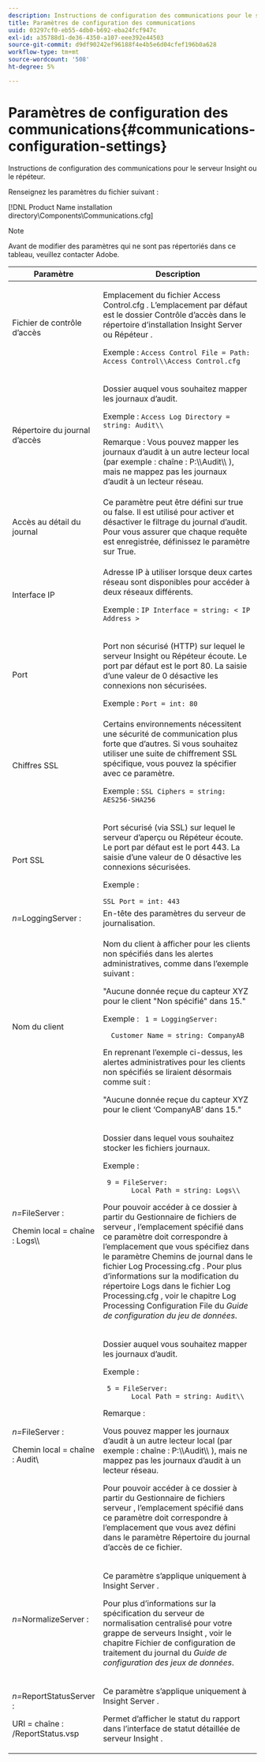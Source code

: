 ```yaml
---
description: Instructions de configuration des communications pour le serveur Insight ou le répéteur.
title: Paramètres de configuration des communications
uuid: 03297cf0-eb55-4db0-b692-eba24fcf947c
exl-id: a35788d1-de36-4350-a107-eee392e44503
source-git-commit: d9df90242ef96188f4e4b5e6d04cfef196b0a628
workflow-type: tm+mt
source-wordcount: '508'
ht-degree: 5%

---
```


# Paramètres de configuration des communications{#communications-configuration-settings}

Instructions de configuration des communications pour le serveur Insight ou le répéteur.

Renseignez les paramètres du fichier suivant :

[!DNL Product Name installation directory\Components\Communications.cfg]

>[!NOTE]
>
>Avant de modifier des paramètres qui ne sont pas répertoriés dans ce tableau, veuillez contacter Adobe.

<table id="table_C87F1150E53548F484A8C0CFE91F1079"> 
 <thead> 
  <tr> 
   <th colname="col1" class="entry"> Paramètre </th> 
   <th colname="col2" class="entry"> Description </th> 
  </tr> 
 </thead>
 <tbody> 
  <tr> 
   <td colname="col1"> Fichier de contrôle d’accès </td> 
   <td colname="col2"> <p>Emplacement du fichier <span class="filepath"> Access Control.cfg </span>. L’emplacement par défaut est le dossier <span class="filepath"> Contrôle d’accès </span> dans le répertoire d’installation <span class="keyword"> Insight Server </span> ou <span class="wintitle"> Répéteur </span>. </p> <p>Exemple : <code>Access Control File = Path: Access Control\\Access Control.cfg</code> </p> </td> 
  </tr> 
  <tr> 
   <td colname="col1"> Répertoire du journal d’accès </td> 
   <td colname="col2"> <p>Dossier auquel vous souhaitez mapper les journaux d’audit. </p> <p>Exemple : <code>Access Log Directory = string: Audit\\</code> </p> <p> <p>Remarque :  Vous pouvez mapper les journaux d’audit à un autre lecteur local (par exemple : <span class="filepath"> chaîne : P:\\Audit\\ </span>), mais ne mappez pas les journaux d’audit à un lecteur réseau. </p> </p> </td> 
  </tr> 
  <tr> 
   <td colname="col1"> Accès au détail du journal </td> 
   <td colname="col2"> Ce paramètre peut être défini sur true ou false. Il est utilisé pour activer et désactiver le filtrage du journal d’audit. Pour vous assurer que chaque requête est enregistrée, définissez le paramètre sur True. </td> 
  </tr> 
  <tr> 
   <td colname="col1"> Interface IP </td> 
   <td colname="col2"> <p>Adresse IP à utiliser lorsque deux cartes réseau sont disponibles pour accéder à deux réseaux différents. </p> <p>Exemple : <code>IP Interface = string: &lt; IP Address &gt;</code> </p> </td> 
  </tr> 
  <tr> 
   <td colname="col1"> Port </td> 
   <td colname="col2"> <p>Port non sécurisé (HTTP) sur lequel le serveur Insight <span class="keyword"> </span> ou <span class="wintitle"> Répéteur </span> écoute. Le port par défaut est le port 80. La saisie d’une valeur de 0 désactive les connexions non sécurisées. </p> <p>Exemple : <code>Port = int: 80</code> </p> </td> 
  </tr> 
  <tr> 
   <td colname="col1"> Chiffres SSL </td> 
   <td colname="col2"> Certains environnements nécessitent une sécurité de communication plus forte que d’autres. Si vous souhaitez utiliser une suite de chiffrement SSL spécifique, vous pouvez la spécifier avec ce paramètre. <p>Exemple : <code>SSL Ciphers = string: AES256-SHA256</code> </p> </td> 
  </tr> 
  <tr> 
   <td colname="col1"> Port SSL </td> 
   <td colname="col2"> <p>Port sécurisé (via SSL) sur lequel le serveur d’aperçu <span class="keyword"> </span> ou <span class="wintitle"> Répéteur </span> écoute. Le port par défaut est le port 443. La saisie d’une valeur de 0 désactive les connexions sécurisées. </p> <p>Exemple : <span class="filepath"></span> </p> <code>SSL Port = int: 443</code> </td> 
  </tr> 
  <tr> 
   <td colname="col1"> <i>n=</i>LoggingServer : </td> 
   <td colname="col2"> En-tête des paramètres du serveur de journalisation. </td> 
  </tr> 
  <tr> 
   <td colname="col1"> Nom du client </td> 
   <td colname="col2"> <p>Nom du client à afficher pour les clients non spécifiés dans les alertes administratives, comme dans l’exemple suivant : </p> <p>"Aucune donnée reçue du capteur XYZ pour le client "Non spécifié" dans 15." </p> <p>Exemple : <code> 1&nbsp;=&nbsp;LoggingServer:&nbsp; 
      &nbsp;&nbsp;Customer&nbsp;Name&nbsp;=&nbsp;string:&nbsp;CompanyAB </code> </p> <p>En reprenant l’exemple ci-dessus, les alertes administratives pour les clients non spécifiés se liraient désormais comme suit : </p> <p>"Aucune donnée reçue du capteur XYZ pour le client ‘CompanyAB’ dans 15." </p> </td> 
  </tr> 
  <tr> 
   <td colname="col1"> <p> <i>n=</i>FileServer : </p> <p> Chemin local = chaîne : Logs\\ </p> </td> 
   <td colname="col2"> <p>Dossier dans lequel vous souhaitez stocker les fichiers journaux. </p> <p>Exemple : </p> <code> 9&nbsp;=&nbsp;FileServer:&nbsp; 
     &nbsp;&nbsp;Local&nbsp;Path&nbsp;=&nbsp;string:&nbsp;Logs\\ </code> <p>Pour pouvoir accéder à ce dossier à partir du <span class="wintitle"> Gestionnaire de fichiers de serveur </span>, l’emplacement spécifié dans ce paramètre doit correspondre à l’emplacement que vous spécifiez dans le paramètre Chemins de journal dans le fichier <span class="filepath"> Log Processing.cfg </span> . Pour plus d’informations sur la modification du répertoire Logs dans le fichier <span class="filepath"> Log Processing.cfg </span>, voir le chapitre Log Processing Configuration File du <i>Guide de configuration du jeu de données</i>. </p> </td> 
  </tr> 
  <tr> 
   <td colname="col1"> <p> <i>n=</i>FileServer : </p> <p> Chemin local = chaîne : Audit\ </p> </td> 
   <td colname="col2"> <p>Dossier auquel vous souhaitez mapper les journaux d’audit. </p> <p>Exemple : </p> <code> 5&nbsp;=&nbsp;FileServer:&nbsp; 
     &nbsp;&nbsp;Local&nbsp;Path&nbsp;=&nbsp;string:&nbsp;Audit\\ </code> <p>Remarque :  <p>Vous pouvez mapper les journaux d’audit à un autre lecteur local (par exemple : <span class="filepath"> chaîne : P:\\Audit\\ </span>), mais ne mappez pas les journaux d’audit à un lecteur réseau. </p> <p>Pour pouvoir accéder à ce dossier à partir du <span class="wintitle"> Gestionnaire de fichiers serveur </span>, l’emplacement spécifié dans ce paramètre doit correspondre à l’emplacement que vous avez défini dans le paramètre Répertoire du journal d’accès de ce fichier. </p> </p> </td> 
  </tr> 
  <tr> 
   <td colname="col1"> <i>n=</i>NormalizeServer : </td> 
   <td colname="col2"> <p>Ce paramètre s’applique uniquement à <span class="keyword"> Insight Server </span>. </p> <p>Pour plus d’informations sur la spécification du serveur de normalisation centralisé pour votre <span class="keyword"> grappe de serveurs Insight </span>, voir le chapitre Fichier de configuration de traitement du journal du <i>Guide de configuration des jeux de données</i>. </p> </td> 
  </tr> 
  <tr> 
   <td colname="col1"> <p> <i>n=</i>ReportStatusServer : </p> <p> URI = chaîne : /ReportStatus.vsp </p> </td> 
   <td colname="col2"> <p>Ce paramètre s’applique uniquement à <span class="keyword"> Insight Server </span>. </p> <p>Permet d’afficher le <span class="keyword"> statut du rapport </span> dans l’interface de statut détaillée de <span class="keyword"> serveur Insight </span>. </p> </td> 
  </tr> 
 </tbody> 
</table>
